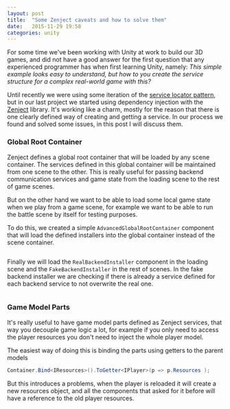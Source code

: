 ```yaml
---
layout: post
title:  "Some Zenject caveats and how to solve them"
date:   2015-11-29 19:58
categories: unity
---
```


For some time we've been working with Unity at work to build our 3D games, and
did not have a good answer for the first question that any experienced
programmer has when first learning Unity, namely: *This simple example looks
easy to understand, but how to you create the service structure for a complex
real-world game with this?*

Until recently we were using some iteration of the [service locator pattern](http://gameprogrammingpatterns.com/service-locator.html),
but in our last project we started using dependency injection with the
[Zenject](https://github.com/modesttree/Zenject) library. It's working like a charm, mostly for the reason that
there is one clearly defined way of creating and getting a service. In our
process we found and solved some issues, in this post I will discuss them.

<!-- more -->

### Global Root Container

Zenject defines a global root container that will be loaded by any scene container.
The services defined in this global container will be maintained from one scene
to the other. This is really useful for passing backend communication services
and game state from the loading scene to the rest of game scenes.

But on the other hand we want to be able to load some local game state when
we play from a game scene, for example we want to be able to run the battle
scene by itself for testing purposes.

To do this, we created a simple `AdvancedGlobalRootContainer` component that
will load the defined installers into the global container instead of the scene
container.

```csharp

```

Finally we will load the `RealBackendInstaller` component in the loading scene
and the `FakeBackendInstaller` in the rest of scenes. In the fake backend installer
we are checking if there is already a service defined for each backend service
to not overwrite the real one.

```csharp
```

### Game Model Parts

It's really useful to have game model parts defined as Zenject services,
that way you decouple game logic a lot, for example if you only need to access
the player resources you don't need to inject the whole player model.

The easiest way of doing this is binding the parts using getters to the parent
models

```csharp
Container.Bind<IResources>().ToGetter<IPlayer>(p => p.Resources );
```

But this introduces a problems, when the player is reloaded it will create a new
resources object, and all the components that asked for it before will have
a reference to the old player resources.
